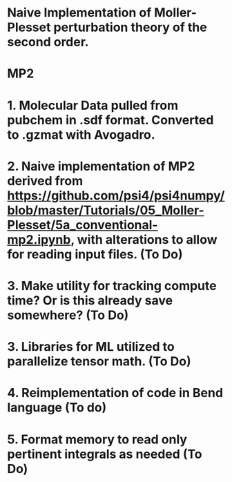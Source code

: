 # Naive Implementation of Moller-Plesset perturbation theory of the second order.
# MP2
# 1. Molecular Data pulled from pubchem in .sdf format. Converted to .gzmat with Avogadro.
# 2. Naive implementation of MP2 derived from https://github.com/psi4/psi4numpy/blob/master/Tutorials/05_Moller-Plesset/5a_conventional-mp2.ipynb, with alterations to allow for reading input files. (To Do)
# 3. Make utility for tracking compute time? Or is this already save somewhere? (To Do)
# 3. Libraries for ML utilized to parallelize tensor math. (To Do)
# 4. Reimplementation of code in Bend language (To do)
# 5. Format memory to read only pertinent integrals as needed (To Do)
#
#
#